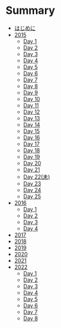 # Summary

- [はじめに](./index.md)
- [2015](./2015/index.md)
  - [Day  1](./2015/day1.md)
  - [Day  2](./2015/day2.md)
  - [Day  3](./2015/day3.md)
  - [Day  4](./2015/day4.md)
  - [Day  5](./2015/day5.md)
  - [Day  6](./2015/day6.md)
  - [Day  7](./2015/day7.md)
  - [Day  8](./2015/day8.md)
  - [Day  9](./2015/day9.md)
  - [Day 10](./2015/day10.md)
  - [Day 11](./2015/day11.md)
  - [Day 12](./2015/day12.md)
  - [Day 13](./2015/day13.md)
  - [Day 14](./2015/day14.md)
  - [Day 15](./2015/day15.md)
  - [Day 16](./2015/day16.md)
  - [Day 17](./2015/day17.md)
  - [Day 18](./2015/day18.md)
  - [Day 19](./2015/day19.md)
  - [Day 20](./2015/day20.md)
  - [Day 21](./2015/day21.md)
  - [Day 22(未)](./2015/day22.md)
  - [Day 23](./2015/day23.md)
  - [Day 24](./2015/day24.md)
  - [Day 25](./2015/day25.md)
- [2016](./2016/index.md)
  - [Day  1](./2016/day1.md)
  - [Day  2](./2016/day2.md)
  - [Day  3](./2016/day3.md)
  - [Day  4](./2016/day4.md)
- [2017]()
- [2018]()
- [2019]()
- [2020]()
- [2021]()
- [2022](./2022/index.md)
  - [Day  1](./2022/day1.md)
  - [Day  2](./2022/day2.md)
  - [Day  3](./2022/day3.md)
  - [Day  4](./2022/day4.md)
  - [Day  5](./2022/day5.md)
  - [Day  6](./2022/day6.md)
  - [Day  7](./2022/day7.md)
  - [Day  8](./2022/day8.md)
